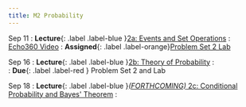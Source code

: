 ```yaml
---
title: M2 Probability
---
```


Sep 11
: **Lecture**{: .label .label-blue }[2a: Events and Set Operations](/assets/lectures/M2-Probability/M2a-Events-Set-Operations-Handout.pdf)
  :  [Echo360 Video](https://echo360.org/lesson/G_cfa36933-c0df-42df-a2b7-d31e4be7f9a2_47c3b0d1-758e-4090-99ce-7fc3cdd96573_2025-09-11T13:00:00.000_2025-09-11T14:15:00.000/classroom)
:   **Assigned**{: .label .label-orange}[Problem Set 2 Lab](https://colab.research.google.com/drive/171txI3o7PO3EVesVW7PI7vSWEHr5WprT?usp=sharing)

Sep 16
: **Lecture**{: .label .label-blue }[2b: Theory of Probability](/assets/lectures/M2-Probability/M2b-Theory-Of-Probability-Handout.pdf)
  :  
: **Due**{: .label .label-red } Problem Set 2 and Lab

Sep 18
: **Lecture**{: .label .label-blue }[*(FORTHCOMING)* 2c: Conditional Probability and Bayes' Theorem](#)
  :  
